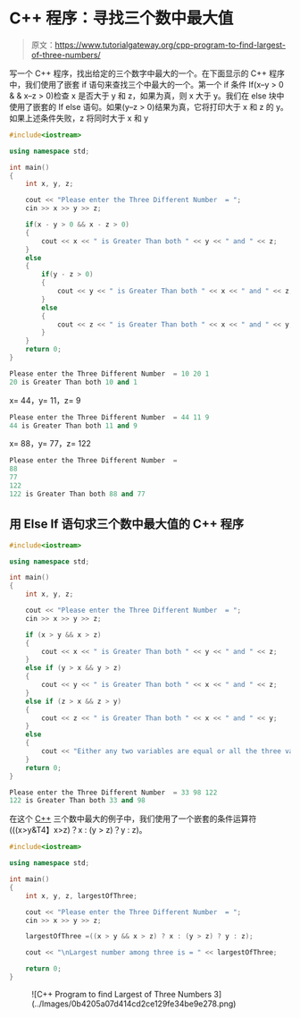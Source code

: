 # C++ 程序：寻找三个数中最大值

> 原文：<https://www.tutorialgateway.org/cpp-program-to-find-largest-of-three-numbers/>

写一个 C++ 程序，找出给定的三个数字中最大的一个。在下面显示的 C++ 程序中，我们使用了嵌套 if 语句来查找三个中最大的一个。第一个 if 条件 If(x–y > 0 & & x–z > 0)检查 x 是否大于 y 和 z，如果为真，则 x 大于 y。我们在 else 块中使用了嵌套的 If else 语句。如果(y–z > 0)结果为真，它将打印大于 x 和 z 的 y。如果上述条件失败，z 将同时大于 x 和 y

```cpp
#include<iostream>

using namespace std;

int main()
{
	int x, y, z;

	cout << "Please enter the Three Different Number  = ";
	cin >> x >> y >> z;

	if(x - y > 0 && x - z > 0)
	{
    	cout << x << " is Greater Than both " << y << " and " << z;  
	}         
	else
	{
		if(y - z > 0)
    	{
	  		cout << y << " is Greater Than both " << x << " and " << z;  
		}     
   		else
    	{
      		cout << z << " is Greater Than both " << x << " and " << y;  
		}
  	}
 	return 0;
}
```

```cpp
Please enter the Three Different Number  = 10 20 1
20 is Greater Than both 10 and 1
```

x= 44，y= 11，z= 9

```cpp
Please enter the Three Different Number  = 44 11 9
44 is Greater Than both 11 and 9
```

x= 88，y= 77，z= 122

```cpp
Please enter the Three Different Number  = 
88
77
122
122 is Greater Than both 88 and 77
```

## 用 Else If 语句求三个数中最大值的 C++ 程序

```cpp
#include<iostream>

using namespace std;

int main()
{
    int x, y, z;

    cout << "Please enter the Three Different Number  = ";
    cin >> x >> y >> z;

    if (x > y && x > z)
    {
        cout << x << " is Greater Than both " << y << " and " << z;
    }
    else if (y > x && y > z)
    {
        cout << y << " is Greater Than both " << x << " and " << z;
    }
    else if (z > x && z > y)
    {
        cout << z << " is Greater Than both " << x << " and " << y;
    }
    else
    {
        cout << "Either any two variables are equal or all the three values are equal";
    }
    return 0;
}
```

```cpp
Please enter the Three Different Number  = 33 98 122
122 is Greater Than both 33 and 98
```

在这个 [C++](https://www.tutorialgateway.org/cpp-programs/) 三个数中最大的例子中，我们使用了一个嵌套的条件运算符(((x>y&T4】x>z)？x : (y > z)？y : z)。

```cpp
#include<iostream>

using namespace std;

int main()
{
	int x, y, z, largestOfThree;

	cout << "Please enter the Three Different Number  = ";
	cin >> x >> y >> z;

	largestOfThree =((x > y && x > z) ? x : (y > z) ? y : z);

	cout << "\nLargest number among three is = " << largestOfThree;

 	return 0;
}
```

<figure class="wp-block-image size-large">![C++ Program to find Largest of Three Numbers 3](../Images/0b4205a07d414cd2ce129fe34be9e278.png)</figure>